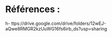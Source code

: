 # Références : 
h- ttps://drive.google.com/drive/folders/12wEJ-aQwe8RMGR2kzUuWG16fs6irb_ds?usp=sharing
